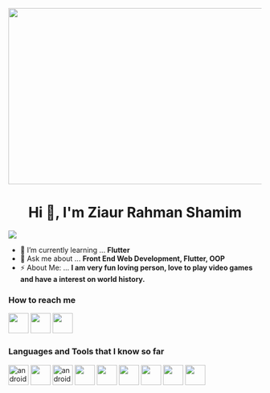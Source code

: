 <p align="center">  <img src="https://i.pinimg.com/originals/7c/ac/53/7cac53b96635b5ad0684f99d95de1bbf.gif" width="900" height="350"/> </p>
<h1 align="center">Hi 👋, I'm Ziaur Rahman Shamim</h1>

![](https://komarev.com/ghpvc/?username=ZRShamim&label=PROFILE+VIEWS)

- 🌱 I’m currently learning ... **Flutter**
- 💬 Ask me about ... **Front End Web Development, Flutter, OOP**
- ⚡ About Me: ... **I am very fun loving person, love to play video games and have a interest on world history.**

<h3 align="left">How to reach me</h3>  
  <a href="mailto:zrshamim8822@gmail.com"><img src="https://upload.wikimedia.org/wikipedia/commons/thumb/7/7e/Gmail_icon_%282020%29.svg/2560px-Gmail_icon_%282020%29.svg.png" width="40" height="40"/></a> 
  <a href="https://www.facebook.com/Ziaur1Shamim"><img src="https://upload.wikimedia.org/wikipedia/commons/thumb/f/fb/Facebook_icon_2013.svg/1200px-Facebook_icon_2013.svg.png" width="40" height="40"/></a> 
  <a href="https://www.linkedin.com/in/ziaur-rahman-shamim-4019a71aa/"><img src="https://cdn-icons-png.flaticon.com/512/174/174857.png" width="40" height="40"/></a> 

<h3 align="left">Languages and Tools that I know so far</h3>
<p align="left"> 
  <img src="https://www.vectorlogo.zone/logos/flutterio/flutterio-icon.svg" alt="android" width="40" height="40"/>
  <img src="https://upload.wikimedia.org/wikipedia/commons/thumb/6/61/HTML5_logo_and_wordmark.svg/2048px-HTML5_logo_and_wordmark.svg.png" width="40" height="40"/>
  <img src="https://upload.wikimedia.org/wikipedia/commons/thumb/3/3d/CSS.3.svg/1200px-CSS.3.svg.png" alt="android" width="40" height="40"/>
  <img src="https://upload.wikimedia.org/wikipedia/commons/thumb/9/99/Unofficial_JavaScript_logo_2.svg/1024px-Unofficial_JavaScript_logo_2.svg.png" width="40" height="40"/>
  <img src="https://upload.wikimedia.org/wikipedia/commons/thumb/1/18/C_Programming_Language.svg/1200px-C_Programming_Language.svg.png" width="40" height="40"/>
  <img src="https://upload.wikimedia.org/wikipedia/commons/thumb/c/c3/Python-logo-notext.svg/1024px-Python-logo-notext.svg.png" width="40" height="40"/>
  <img src="https://upload.wikimedia.org/wikipedia/commons/thumb/a/af/Adobe_Photoshop_CC_icon.svg/2101px-Adobe_Photoshop_CC_icon.svg.png" width="40" height="40"/>
  <img src="https://upload.wikimedia.org/wikipedia/commons/3/33/Figma-logo.svg" width="40" height="40"/>
  <img src="https://upload.wikimedia.org/wikipedia/commons/thumb/e/ec/Wondershare_filmora_logo.svg/1024px-Wondershare_filmora_logo.svg.png" width="40" height="40"/>
</p>
